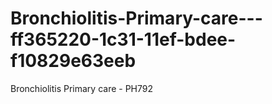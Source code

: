 # Bronchiolitis-Primary-care---ff365220-1c31-11ef-bdee-f10829e63eeb
Bronchiolitis Primary care - PH792
